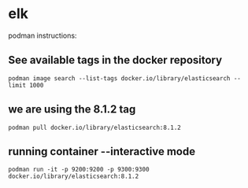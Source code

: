 # elk
podman instructions:

## See available tags in the docker repository
`podman image search --list-tags docker.io/library/elasticsearch --limit 1000`


## we are using the 8.1.2 tag
`podman pull docker.io/library/elasticsearch:8.1.2`

## running container --interactive mode
`podman run -it -p 9200:9200 -p 9300:9300 docker.io/library/elasticsearch:8.1.2`
